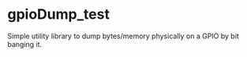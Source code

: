 # gpioDump_test
Simple utility library to dump bytes/memory physically on a GPIO by bit banging it.
